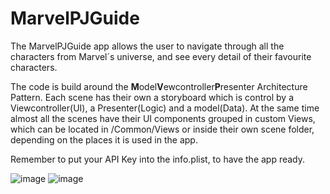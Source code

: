 # MarvelPJGuide
The MarvelPJGuide app allows the user to navigate through all the characters from Marvel´s universe, and see every detail of their favourite characters.

The code is build around the **M**odel**V**ewcontroller**P**resenter Architecture Pattern. 
Each scene has their own a storyboard which is control by a Viewcontroller(UI), a Presenter(Logic) and a model(Data). At the same time almost all the scenes have their UI components grouped in custom Views, which can be located in /Common/Views or inside their own scene folder, depending on the places it is used in the app.

Remember to put your API Key into the info.plist, to have the app ready.

![image](https://user-images.githubusercontent.com/32483817/122318461-5e6bf000-cf1f-11eb-96a5-0eec733230f9.png)
![image](https://user-images.githubusercontent.com/32483817/122318472-63c93a80-cf1f-11eb-8482-af6554169f10.png)
